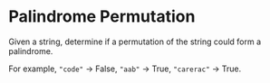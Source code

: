 # Palindrome Permutation
Given a string, determine if a permutation of the string could form a palindrome.

For example,
`"code"` -> False, `"aab"` -> True, `"carerac"` -> True.